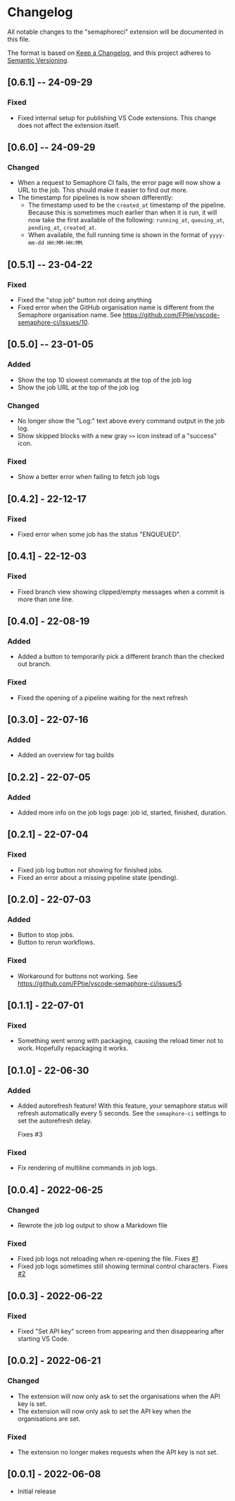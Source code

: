 # Changelog

All notable changes to the "semaphoreci" extension will be documented in this file.

The format is based on [Keep a Changelog](https://keepachangelog.com/en/1.0.0/),
and this project adheres to [Semantic Versioning](https://semver.org/spec/v2.0.0.html).

## [0.6.1] -- 24-09-29

### Fixed

- Fixed internal setup for publishing VS Code extensions. This change does not affect the extension itself.

## [0.6.0] -- 24-09-29

### Changed

- When a request to Semaphore CI fails, the error page will now show a URL to the job. This should make it easier to find out more.
- The timestamp for pipelines is now shown differently:
  - The timestamp used to be the `created_at` timestamp of the pipeline. Because
    this is sometimes much earlier than when it is run, it will now take the
    first available of the following: `running_at`, `queuing_at`, `pending_at`,
    `created_at`.
  - When available, the full running time is shown in the format of `yyyy-mm-dd HH:MM-HH:MM`.

## [0.5.1] -- 23-04-22

### Fixed

- Fixed the "stop job" button not doing anything
- Fixed error when the GitHub organisation name is different from the Semaphore
  organisation name. See <https://github.com/FPtje/vscode-semaphore-ci/issues/10>.

## [0.5.0] -- 23-01-05

### Added

- Show the top 10 slowest commands at the top of the job log
- Show the job URL at the top of the job log

### Changed

- No longer show the "Log:" text above every command output in the job log.
- Show skipped blocks with a new gray `>>` icon instead of a "success" icon.

### Fixed

- Show a better error when failing to fetch job logs

## [0.4.2] - 22-12-17

### Fixed

- Fixed error when some job has the status "ENQUEUED".

## [0.4.1] - 22-12-03

### Fixed

- Fixed branch view showing clipped/empty messages when a commit is more than one line.

## [0.4.0] - 22-08-19

### Added

- Added a button to temporarily pick a different branch than the checked out branch.

### Fixed

- Fixed the opening of a pipeline waiting for the next refresh

## [0.3.0] - 22-07-16

### Added

- Added an overview for tag builds

## [0.2.2] - 22-07-05

### Added

- Added more info on the job logs page: job id, started, finished, duration.

## [0.2.1] - 22-07-04

### Fixed

- Fixed job log button not showing for finished jobs.
- Fixed an error about a missing pipeline state (pending).

## [0.2.0] - 22-07-03

### Added

- Button to stop jobs.
- Button to rerun workflows.

### Fixed

- Workaround for buttons not working. See <https://github.com/FPtje/vscode-semaphore-ci/issues/5>

## [0.1.1] - 22-07-01

### Fixed

- Something went wrong with packaging, causing the reload timer not to work.
  Hopefully repackaging it works.

## [0.1.0] - 22-06-30

### Added

- Added autorefresh feature! With this feature, your semaphore status will
  refresh automatically every 5 seconds. See the `semaphore-ci` settings to set
  the autorefresh delay.

  Fixes #3

### Fixed

- Fix rendering of multiline commands in job logs.

## [0.0.4] - 2022-06-25

### Changed

- Rewrote the job log output to show a Markdown file

### Fixed

- Fixed job logs not reloading when re-opening the file. Fixes [#1](https://github.com/FPtje/vscode-semaphore-ci/issues/1)
- Fixed job logs sometimes still showing terminal control characters. Fixes [#2](https://github.com/FPtje/vscode-semaphore-ci/issues/2)

## [0.0.3] - 2022-06-22

### Fixed

- Fixed "Set API key" screen from appearing and then disappearing after starting VS Code.

## [0.0.2] - 2022-06-21

### Changed

- The extension will now only ask to set the organisations when the API key is set.
- The extension will now only ask to set the API key when the organisations are set.

### Fixed

- The extension no longer makes requests when the API key is not set.

## [0.0.1] - 2022-06-08

- Initial release
